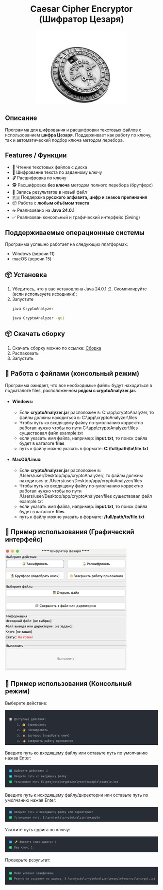 <h1 style="text-align: center">Caesar Cipher Encryptor (Шифратор Цезаря)</h1>


<p align="center">
  <img  src="images/caesar-cipher-image.png" alt="caesar-cipher-image">
</p>

## Описание

Программа для шифрования и расшифровки текстовых файлов с использованием **шифра Цезаря**. Поддерживает как работу по ключу, так и автоматический подбор ключа методом перебора.

## Features / Функции

- 📂 Чтение текстовых файлов с диска
- 🔐 Шифрование текста по заданному ключу
- 🔓 Расшифровка по ключу
- 🕵️ Расшифровка **без ключа** методом полного перебора (брутфорс)
- 📄 Запись результатов в новый файл
- 🇷🇺 Поддержка **русского алфавита, цифр и знаков препинания**
- 📦 Работа с **любым объёмом текста**
- ☕ Реализовано на **Java 24.0.1**
- ✅ Реализован консольный и графический интерфейс (Swing)

## Поддерживаемые операционные системы
Программа успешно работает на следующих платформах:
- Windows (версии 11)
- macOS (версии 15)

## 📦 Установка

1. Убедитесь, что у вас установлена Java 24.0.1
;2. Скомпилируйте (если используете исходники):
3. Запустите
   ```bash
   java CryptoAnalyzer
   ```  
   ```bash
   java CryptoAnalyzer -gui
   ```  
## 📦 Скачать сборку
1. Скачать сборку можно по ссылке: [Сборка](https://github.com/khloptsevps/cryptoAnalyzer/releases/tag/v2.0.0)
2. Распаковать
3. Запустить

## 📁 Работа с файлами (консольный режим)
Программа ожидает, что все необходимые файлы будут находиться в подкаталоге files, расположенном **рядом с cryptoAnalyzer.jar.**  
- #### Windows:  
  - Если **cryptoAnalyzer.jar** расположен в: C:\app\cryptoAnalyzer\, то файлы должны находиться в: C:\app\cryptoAnalyzer\files
  - Чтобы путь ко входящему файлу по-умолчанию корректно работал нужно чтобы по пути C:\app\cryptoAnalyzer\files существовал файл example.txt
  - если указать имя файла, например: **input.txt**, то поиск файла будет в каталоге **files**
  - путь к файлу можно указать в формате: **C:\full\path\to\file.txt**

- #### MacOS/Linux:
   - Если **cryptoAnalyzer.jar** расположен в: /Users/user/Desktop/app/cryptoAnalyzer/, то файлы должны находиться в: /Users/user/Desktop/app/cryptoAnalyzer/files
   - Чтобы путь ко входящему файлу по-умолчанию корректно работал нужно чтобы по пути /Users/user/Desktop/app/cryptoAnalyzer/files существовал файл example.txt
   - если указать имя файла, например: **input.txt**, то поиск файла будет в каталоге **files**
   - путь к файлу можно указать в формате: **/full/path/to/file.txt**

## 📁 Пример использования (Графический интерфейс)
<p>
  <img  src="images/gInterface.png" alt="gui">
</p>  

## 📁 Пример использования (Консольный режим)
Выберете действие:
<p>
  <img  src="images/Step1.png" alt="step-1">
</p>  

Введите путь ко входящему файлу или оставьте путь по умолчанию нажав Enter:
<p>
  <img  src="images/Step2.png" alt="step-2">
</p>  

Введите путь к исходящему файлу/директории или оставьте путь по умолчанию нажав Enter:
<p>
  <img  src="images/Step3.png" alt="step-3">
</p>  

Укажите путь сдвига по ключу:
<p>
  <img  src="images/Step4.png" alt="step-4">
</p>  

Проверьте результат:
<p>
  <img  src="images/Step5.png" alt="step-5">
</p> 

